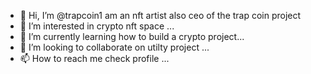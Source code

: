 - 👋 Hi, I’m @trapcoin1 am an nft artist also ceo of the trap coin project
- 👀 I’m interested in crypto nft space ...
- 🌱 I’m currently learning how to build a crypto project...
- 💞️ I’m looking to collaborate on utilty project ...
- 📫 How to reach me check profile ...

<!---
trapcoin1/trapcoin1 is a ✨ special ✨ repository because its `README.md` (this file) appears on your GitHub profile.
You can click the Preview link to take a look at your changes.
--->
